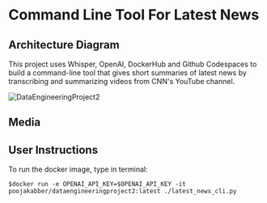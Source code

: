 # Command Line Tool For Latest News


## Architecture Diagram

This project uses Whisper, OpenAI, DockerHub and Github Codespaces to build a command-line tool that gives short summaries of latest news by transcribing and summarizing videos from CNN's YouTube channel.

![DataEngineeringProject2](https://user-images.githubusercontent.com/112586823/195504031-7220aab8-52a6-4853-9130-964d8cd3f69f.jpg)

## Media

## User Instructions

To run the docker image, type in terminal:

`$docker run -e OPENAI_API_KEY=$OPENAI_API_KEY -it poojakabber/dataengineeringproject2:latest ./latest_news_cli.py`
